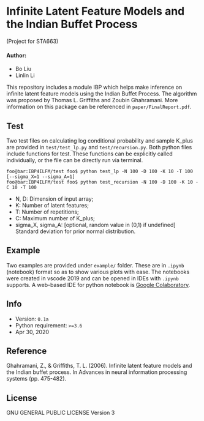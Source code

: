 # Infinite Latent Feature Models and the Indian Buffet Process
(Project for STA663)

#### Author: 
- Bo Liu
- Linlin Li

This repository includes a module IBP which helps make inference on infinite latent feature models using the Indian Buffet Process. The algorithm was proposed by Thomas L. Griffiths and Zoubin Ghahramani. More information on this package can be referenced in `paper/FinalReport.pdf`.

## Test

Two test files on calculating log conditional probability and sample K_plus are provided in `test/test_lp.py` and `test/recursion.py`. Both python files include functions for test. These functions can be explicitly called individually, or the file can be directly run via terminal.

```console
foo@bar:IBP4ILFM/test foo$ python test_lp -N 100 -D 100 -K 10 -T 100 [--sigma_X=1 --sigma_A=1]
foo@bar:IBP4ILFM/test foo$ python test_recursion -N 100 -D 100 -K 10 -C 10 -T 100
```

- N, D: Dimension of input array;
- K: Number of latent features;
- T: Number of repetitions;
- C: Maximum number of K_plus;
- sigma_X, sigma_A: [optional, random value in (0,1) if undefined] Standard deviation for prior normal distribution.

## Example

Two examples are provided under `example/` folder. These are in `.ipynb` (notebook) format so as to show various plots with ease.
The notebooks were created in vscode 2019 and can be opened in IDEs with `.ipynb` supports.
A web-based IDE for python notebook is [Google Colaboratory](https://colab.research.google.com/notebooks/intro.ipynb#recent=true).

## Info

- Version: `0.1a`
- Python requirement: `>=3.6`
- Apr 30, 2020

## Reference

Ghahramani, Z., & Griffiths, T. L. (2006). Infinite latent feature models and the Indian buffet process. In Advances in neural information processing systems (pp. 475-482).

## License

GNU GENERAL PUBLIC LICENSE Version 3
